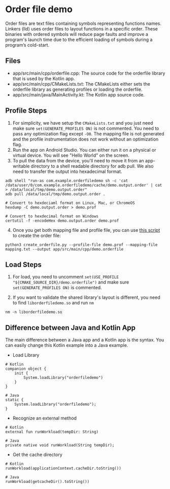 # Order file demo

Order files are text files containing symbols representing functions names.
Linkers (lld) uses order files to layout functions in a specific order. These
binaries with ordered symbols will reduce page faults and improve a program's
launch time due to the efficient loading of symbols during a program’s
cold-start.

## Files

- app/src/main/cpp/orderfile.cpp: The source code for the orderfile library that
  is used by the Kotlin app.
- app/src/main/cpp/CMakeLists.txt: The CMakeLists either sets the orderfile
  library as generating profiles or loading the orderfile.
- app/src/main/java/MainActivity.kt: The Kotlin app source code.

## Profile Steps

1. For simplicity, we have setup the `CMakeLists.txt` and you just need make
   sure `set(GENERATE_PROFILES ON)` is not commented. You need to pass any
   optimization flag except `-O0`. The mapping file is not generated and the
   profile instrumentation does not work without an optimization flag.
1. Run the app on Android Studio. You can either run it on a physical or virtual
   device. You will see "Hello World" on the screen.
1. To pull the data from the device, you'll need to move it from an app-writable
   directory to a shell readable directory for adb pull. We also need to
   transfer the output into hexadecimal format.

```
adb shell "run-as com.example.orderfiledemo sh -c 'cat /data/user/0/com.example.orderfiledemo/cache/demo.output.order' | cat > /data/local/tmp/demo.output.order"
adb pull /data/local/tmp/demo.output.order .

# Convert to hexdeciaml format on Linux, Mac, or ChromeOS
hexdump -C demo.output.order > demo.prof

# Convert to hexdecimal format on Windows
certutil -f -encodeHex demo.output.order demo.prof
```

4. Once you get both mapping file and profile file, you can use
   [this script](https://android.googlesource.com/toolchain/pgo-profiles/+/refs/heads/main/scripts/create_orderfile.py)
   to create the order file:

```
python3 create_orderfile.py --profile-file demo.prof --mapping-file mapping.txt --output app/src/main/cpp/demo.orderfile
```

## Load Steps

1. For load, you need to uncomment
   `set(USE_PROFILE "${CMAKE_SOURCE_DIR}/demo.orderfile")` and make sure
   `set(GENERATE_PROFILES ON)` is commented.

1. If you want to validate the shared library's layout is different, you need to
   find `liborderfiledemo.so` and run `nm`

```
nm -n liborderfiledemo.so
```

## Difference between Java and Kotlin App

The main difference between a Java app and a Kotlin app is the syntax. You can
easily change this Kotlin example into a Java example.

- Load Library

```
# Kotlin
companion object {
    init {
        System.loadLibrary("orderfiledemo")
    }
}

# Java
static {
    System.loadLibrary("orderfiledemo");
}
```

- Recognize an external method

```
# Kotlin
external fun runWorkload(tempDir: String)

# Java
private native void runWorkload(String tempDir);
```

- Get the cache directory

```agsl
# Kotlin
runWorkload(applicationContext.cacheDir.toString())

# Java
runWorkload(getcacheDir().toString())
```
